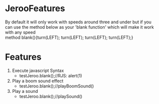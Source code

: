 # JerooFeatures

By default it will only work with speeds around three and under but if you can use the method below as your 'blank function' which will make it work with any speed
<br>
method blank(){turn(LEFT); turn(LEFT); turn(LEFT); turn(LEFT);}

<h1>Features</h1>

1. Execute javascript Syntax
   - testJeroo.blank();//RJS: alert(1)
3. Play a boom sound effect
   - testJeroo.blank();//playBoomSound()
5. Play a sound
   - testJeroo.blank();//playSound(<url>)
